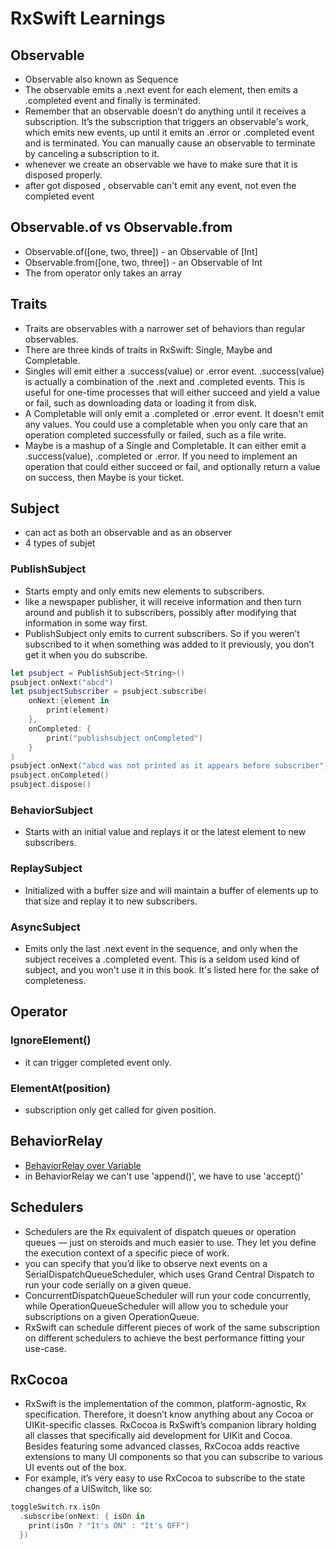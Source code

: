 # RxSwift Learnings

## Observable
- Observable also known as Sequence
- The observable emits a .next event for each element, then emits a .completed event and finally is terminated.
- Remember that an observable doesn’t do anything until it receives a subscription. It’s the subscription that triggers an observable's work, which emits new events, up until it emits an .error or .completed event and is terminated. You can manually cause an observable to terminate by canceling a subscription to it.
- whenever we create an observable we have to make sure that it is disposed properly.
- after got disposed , observable can't emit any event, not even the completed event

## Observable.of vs Observable.from
- Observable.of([one, two, three])     - an Observable of [Int]
- Observable.from([one, two, three])   - an Observable of Int
- The from operator only takes an array

## Traits
- Traits are observables with a narrower set of behaviors than regular observables.
- There are three kinds of traits in RxSwift: Single, Maybe and Completable.
- Singles will emit either a .success(value) or .error event. .success(value) is actually a combination of the .next and .completed events. This is useful for one-time processes that will either succeed and yield a value or fail, such as downloading data or loading it from disk.
- A Completable will only emit a .completed or .error event. It doesn't emit any values. You could use a completable when you only care that an operation completed successfully or failed, such as a file write.
- Maybe is a mashup of a Single and Completable. It can either emit
a .success(value), .completed or .error. If you need to implement an operation that could either succeed or fail, and optionally return a value on success, then Maybe is your ticket.

## Subject
- can act as both an observable and as an observer
- 4 types of subjet
### PublishSubject
- Starts empty and only emits new elements to subscribers.
- like a newspaper publisher, it will receive information and then turn around and publish it to subscribers, possibly after modifying that information in some way first.
- PublishSubject only emits to current subscribers. So if you weren’t subscribed to it when something was added to it previously, you don’t get it when you do subscribe.
```swift
let psubject = PublishSubject<String>()
psubject.onNext("abcd")
let psubjectSubscriber = psubject.subscribe(
    onNext:{element in
        print(element)
    },
    onCompleted: {
        print("publishsubject onCompleted")
    }
)
psubject.onNext("abcd was not printed as it appears before subscriber")
psubject.onCompleted()
psubject.dispose()
```
### BehaviorSubject
- Starts with an initial value and replays it or the latest element to new subscribers.
### ReplaySubject
- Initialized with a buffer size and will maintain a buffer of elements up to that size and replay it to new subscribers.
### AsyncSubject
- Emits only the last .next event in the sequence, and only when the subject receives a .completed event. This is a seldom used kind of subject, and you won't use it in this book. It's listed here for the sake of completeness.

## Operator
### IgnoreElement()
- it can trigger completed event only.
### ElementAt(position)
- subscription only get called for given position.
## BehaviorRelay
- [BehaviorRelay over Variable](https://medium.com/koolicar-engineering/rxswift-behaviorrelay-over-variable-182865ce10e0)
- in BehaviorRelay we can't use 'append()', we have to use 'accept()'

## Schedulers
- Schedulers are the Rx equivalent of dispatch queues or operation queues — just on steroids and much easier to use. They let you define the execution context of a specific piece of work.
- you can specify that you’d like to observe next events on a SerialDispatchQueueScheduler, which uses Grand Central Dispatch to run your code serially on a given queue.
- ConcurrentDispatchQueueScheduler will run your code concurrently, while OperationQueueScheduler will allow you to schedule your subscriptions on a given OperationQueue.
- RxSwift can schedule different pieces of work of the same subscription on different schedulers to achieve the best performance fitting your use-case.


## RxCocoa
- RxSwift is the implementation of the common, platform-agnostic, Rx specification. Therefore, it doesn’t know anything about any Cocoa or UIKit-specific classes. RxCocoa is RxSwift’s companion library holding all classes that specifically aid development for UIKit and Cocoa. Besides featuring some advanced classes, RxCocoa adds reactive extensions to many UI components so that you can subscribe to various UI events out of the box.
- For example, it’s very easy to use RxCocoa to subscribe to the state changes of a UISwitch, like so:

```swift
toggleSwitch.rx.isOn
  .subscribe(onNext: { isOn in
    print(isOn ? "It's ON" : "It's OFF")
  })

```
